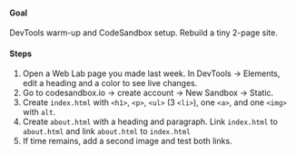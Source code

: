 #### Goal

DevTools warm-up and CodeSandbox setup. Rebuild a tiny 2-page site.

#### Steps

1. Open a Web Lab page you made last week. In DevTools -> Elements, edit a heading and a color to see live changes.
2. Go to codesandbox.io -> create account -> New Sandbox -> Static.
3. Create `index.html` with `<h1>`, `<p>`, `<ul>` (3 `<li>`), one `<a>`, and one `<img>` with `alt`.
4. Create `about.html` with a heading and paragraph. Link `index.html` to `about.html` and link `about.html` to `index.html`
5. If time remains, add a second image and test both links.
